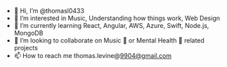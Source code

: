 - 👋 Hi, I’m @thomasl0433
- 👀 I’m interested in Music, Understanding how things work, Web Design
- 🌱 I’m currently learning React, Angular, AWS, Azure, Swift, Node.js, MongoDB
- 💞️ I’m looking to collaborate on Music 🎸 or Mental Health 🧠 related projects
- 📫 How to reach me thomas.levine@9904@gmail.com

<!---
thomasl0433/thomasl0433 is a ✨ special ✨ repository because its `README.md` (this file) appears on your GitHub profile.
You can click the Preview link to take a look at your changes.
--->
